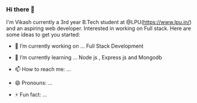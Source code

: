 ### Hi there 👋

I'm Vikash currently a 3rd year B.Tech student at @LPU(https://www.lpu.in/) and an aspiring web developer. Interested in working on Full stack. 
Here are some ideas to get you started:

- 🔭 I’m currently working on ...  Full Stack Development
- 🌱 I’m currently learning ...  Node js , Express js and Mongodb

- 📫 How to reach me: ... 
     
- 😄 Pronouns: ...
- ⚡ Fun fact: ...

